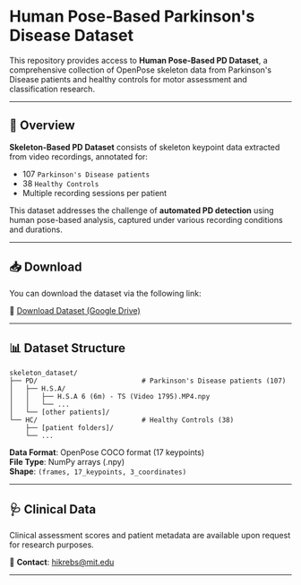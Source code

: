 # Human Pose-Based Parkinson's Disease Dataset

This repository provides access to **Human Pose-Based PD Dataset**, a comprehensive collection of OpenPose skeleton data from Parkinson's Disease patients and healthy controls for motor assessment and classification research.

---

## 📌 Overview

**Skeleton-Based PD Dataset** consists of skeleton keypoint data extracted from video recordings, annotated for:
- 107 `Parkinson's Disease patients`
- 38 `Healthy Controls`
- Multiple recording sessions per patient

This dataset addresses the challenge of **automated PD detection** using human pose-based analysis, captured under various recording conditions and durations.

---

## 📥 Download

You can download the dataset via the following link:

🔗 [Download Dataset (Google Drive)](your-drive-link-here)

---

## 📊 Dataset Structure

```
skeleton_dataset/
├── PD/                          # Parkinson's Disease patients (107)
│   ├── H.S.A/
│   │   ├── H.S.A 6 (6m) - TS (Video 1795).MP4.npy
│   │   └── ...
│   └── [other patients]/
└── HC/                          # Healthy Controls (38)
    ├── [patient folders]/
    └── ...
```

**Data Format**: OpenPose COCO format (17 keypoints)  
**File Type**: NumPy arrays (.npy)  
**Shape**: `(frames, 17_keypoints, 3_coordinates)`

---


## 🩺 Clinical Data

Clinical assessment scores and patient metadata are available upon request for research purposes.

📧 **Contact**: hikrebs@mit.edu

---
